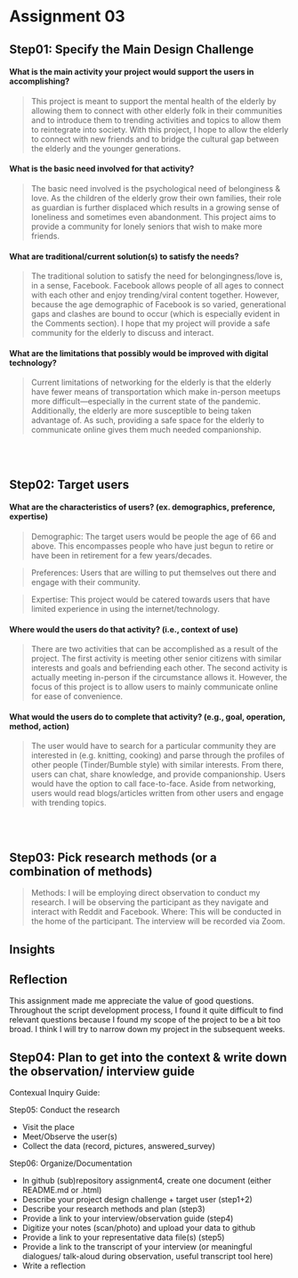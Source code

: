 # Assignment 03

## Step01: Specify the Main Design Challenge

#### What is the main activity your project would support the users in accomplishing?
> This project is meant to support the mental health of the elderly by allowing them to connect with other elderly folk in their communities and to introduce them to trending activities and topics to allow them to reintegrate into society. With this project, I hope to allow the elderly to connect with new friends and to bridge the cultural gap between the elderly and the younger generations.

#### What is the basic need involved for that activity?

> The basic need involved is the psychological need of belonginess & love. As the children of the elderly grow their own families, their role as guardian is further displaced which results in a growing sense of loneliness and sometimes even abandonment. This project aims to provide a community for lonely seniors that wish to make more friends.

#### What are traditional/current solution(s) to satisfy the needs? 
> The traditional solution to satisfy the need for belongingness/love is, in a sense, Facebook. Facebook allows people of all ages to connect with each other and enjoy trending/viral content together. However, because the age demographic of Facebook is so varied, generational gaps and clashes are bound to occur (which is especially evident in the Comments section). I hope that my project will provide a safe community for the elderly to discuss and interact.

#### What are the limitations that possibly would be improved with digital technology?

> Current limitations of networking for the elderly is that the elderly have fewer means of transportation which make in-person meetups more difficult—especially in the current state of the pandemic. Additionally, the elderly are more susceptible to being taken advantage of. As such, providing a safe space for the elderly to communicate online gives them much needed companionship. 

</br></br>

## Step02: Target users

#### What are the characteristics of users? (ex. demographics, preference, expertise) 
	
 > Demographic: The target users would be people the age of 66 and above. This encompasses people who have just begun to retire or have been in retirement for a few years/decades.

> Preferences: Users that are willing to put themselves out there and engage with their community. 

> Expertise: This project would be catered towards users that have limited experience in using the internet/technology.

#### Where would the users do that activity? (i.e., context of use)

> There are two activities that can be accomplished as a result of the project. The first activity is meeting other senior citizens with similar interests and goals and befriending each other. The second activity is actually meeting in-person if the circumstance allows it. However, the focus of this project is to allow users to mainly communicate online for ease of convenience. 

#### What would the users do to complete that activity? (e.g., goal, operation, method, action)

> The user would have to search for a particular community they are interested in (e.g. knitting, cooking) and parse through the profiles of other people (Tinder/Bumble style) with similar interests. From there, users can chat, share knowledge, and provide companionship. Users would have the option to call face-to-face.   Aside from networking, users would read blogs/articles written from other users and engage with trending topics.

</br></br>

## Step03: Pick research methods (or a combination of methods) 
> Methods: I will be employing direct observation to conduct my research. I will be observing the participant as they navigate and interact with Reddit and Facebook. 
> Where: This will be conducted in the home of the participant.
> The interview will be recorded via Zoom.

## Insights


## Reflection

This assignment made me appreciate the value of good questions. Throughout the script development process, I found it quite difficult to find relevant questions because I found my scope of the project to be a bit too broad. I think I will try to narrow down my project in the subsequent weeks. 

## Step04: Plan to get into the context & write down the observation/ interview guide 

Contexual Inquiry Guide:


Step05: Conduct the research
* Visit the place 
* Meet/Observe the user(s) 
* Collect the data (record, pictures, answered_survey) 

Step06: Organize/Documentation
* In github (sub)repository assignment4, create one document (either README.md or .html) 
* Describe your project design challenge + target user (step1+2) 
* Describe your research methods and plan (step3) 
* Provide a link to your interview/observation guide (step4)  
* Digitize your notes (scan/photo) and upload your data to github 
* Provide a link to your representative data file(s) (step5) 
* Provide a link to the transcript of your interview (or meaningful dialogues/ talk-aloud during observation, useful transcript tool here)  
* Write a reflection 
